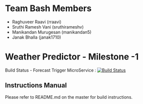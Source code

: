 Team Bash Members
==============================
* Raghuveer Raavi (rraavi) 
* Sruthi Ramesh Vani (sruthirameshv) 
* Manikandan Murugesan (manikandan5)
* Janak Bhalla (janak1710)

Weather Predictor - Milestone -1
==============================

Build Status - Forecast Trigger MicroService  : [![Build Status](https://travis-ci.org/airavata-courses/TeamBash.svg?branch=feature%2Ffeature-13-forecast-trigger)](https://travis-ci.org/airavata-courses/TeamBash)

Instructions  Manual
---------------------------
Please refer to README.md on the master for build instructions. 
